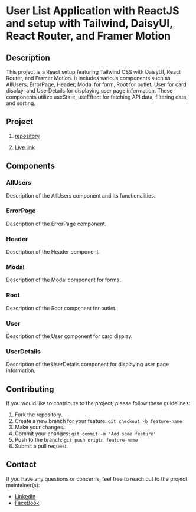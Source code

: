# User List Application with ReactJS and setup with Tailwind, DaisyUI, React Router, and Framer Motion

## Description

This project is a React setup featuring Tailwind CSS with DaisyUI, React Router, and Framer Motion. It includes various components such as AllUsers, ErrorPage, Header, Modal for form, Root for outlet, User for card display, and UserDetails for displaying user page information. These components utilize useState, useEffect for fetching API data, filtering data, and sorting.

## Project 

1. [repository](https://github.com/HasnathAhmedTamim/react-user-hub)

2. [Live link](https://react-userlist-application.netlify.app/)

## Components

### AllUsers

Description of the AllUsers component and its functionalities.

### ErrorPage

Description of the ErrorPage component.

### Header

Description of the Header component.

### Modal

Description of the Modal component for forms.

### Root

Description of the Root component for outlet.

### User

Description of the User component for card display.

### UserDetails

Description of the UserDetails component for displaying user page information.

## Contributing

If you would like to contribute to the project, please follow these guidelines:

1. Fork the repository.
2. Create a new branch for your feature: `git checkout -b feature-name`
3. Make your changes.
4. Commit your changes: `git commit -m 'Add some feature'`
5. Push to the branch: `git push origin feature-name`
6. Submit a pull request.

## Contact

If you have any questions or concerns, feel free to reach out to the project maintainer(s):
- [LinkedIn](https://www.linkedin.com/in/hasnath-ahmed-tamim/)
- [FaceBook](https://www.facebook.com/HasnathAhmedTamim)
